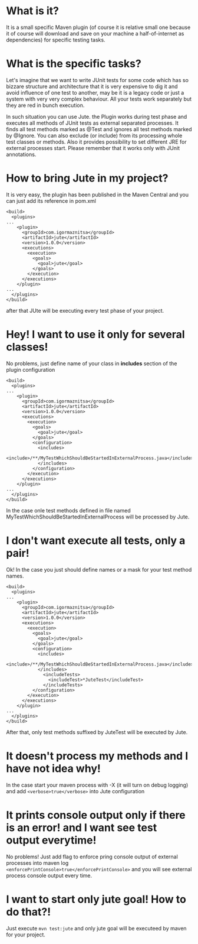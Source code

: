# What is it?
It is a small specific Maven plugin (of course it is relative small one because it of course will download and save on your machine a half-of-internet as dependencies) for specific testing tasks.

# What is the specific tasks?
Let's imagine that we want to write JUnit tests for some code which has so bizzare structure and architecture that it is very expensive to dig it and avoid influence of one test to another, may be it is a legacy code or just a system with very very complex behaviour. All your tests work separately but they are red in bunch execution.   

In such situation you can use Jute. the Plugin works during test phase and executes all methods of JUnit tests as external separated processes. It finds all test methods marked as @Test and ignores all test methods marked by @Ignore. You can also exclude (or include) from its processing whole test classes or methods. Also it provides possibility to set different JRE for external processes start. Please remember that it works only with JUnit annotations.

# How to bring Jute in my project?
It is very easy, the plugin has been published in the Maven Central and you can just add its reference in pom.xml
```
<build>
  <plugins>
...
    <plugin>
      <groupId>com.igormaznitsa</groupId>
      <artifactId>jute</artifactId>
      <version>1.0.0</version>
      <executions>
        <execution>
          <goals>
            <goal>jute</goal>
          </goals>
        </execution>
      </executions>
    </plugin>
...
  </plugins>
</build>
```
after that JUte will be executing every test phase of your project.

# Hey! I want to use it only for several classes!
No problems, just define name of your class in __includes__ section of the plugin configuration
```
<build>
  <plugins>
...
    <plugin>
      <groupId>com.igormaznitsa</groupId>
      <artifactId>jute</artifactId>
      <version>1.0.0</version>
      <executions>
        <execution>
          <goals>
            <goal>jute</goal>
          </goals>
          <configuration>
            <includes>
              <include>/**/MyTestWhichShouldBeStartedInExternalProcess.java</include>
            </includes>
          </configuration>
        </execution>
      </executions>
    </plugin>
...
  </plugins>
</build>
```
In the case onle test methods defined in file named MyTestWhichShouldBeStartedInExternalProcess will be processed by Jute.

# I don't want execute all tests, only a pair!
Ok! In the case you just should define names or a mask for your test method names.
```
<build>
  <plugins>
...
    <plugin>
      <groupId>com.igormaznitsa</groupId>
      <artifactId>jute</artifactId>
      <version>1.0.0</version>
      <executions>
        <execution>
          <goals>
            <goal>jute</goal>
          </goals>
          <configuration>
            <includes>
              <include>/**/MyTestWhichShouldBeStartedInExternalProcess.java</include>
            </includes>
              <includeTests>
                <includeTest>*JuteTest</includeTest>
              </includeTests>
          </configuration>
        </execution>
      </executions>
    </plugin>
...
  </plugins>
</build>
```
After that, only test methods suffixed by JuteTest will be executed by Jute.

# It doesn't process my methods and I have not idea why!
In the case start your maven process with -X (it will turn on debug logging) and add ```<verbose>true</verbose>``` into Jute configuration

# It prints console output only if there is an error! and I want see test output everytime!
No problems! Just add flag to enforce pring console output of external processes into maven log ```<enforcePrintConsole>true</enforcePrintConsole>``` and you will see external process console output every time.

# I want to start only jute goal! How to do that?!
Just execute ```mvn test:jute``` and only jute goal will be executeed by maven for your project.  
